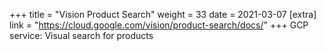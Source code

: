 +++
title = "Vision Product Search"
weight = 33
date = 2021-03-07
[extra]
link = "https://cloud.google.com/vision/product-search/docs/"
+++
GCP service: Visual search for products


